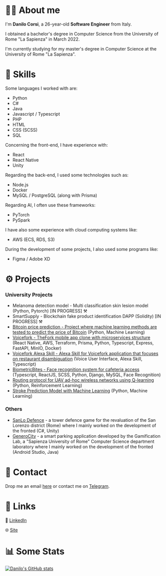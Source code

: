 # :raising_hand_man: About me
I'm <strong>Danilo Corsi</strong>, a 26-year-old <strong>Software Engineer</strong> from Italy.

I obtained a bachelor's degree in Computer Science from the University of Rome "La Sapienza" in March 2022.

I'm currently studying for my master's degree in Computer Science at the University of Rome "La Sapienza".


# :muscle: Skills
Some languages I worked with are:

- Python
- C#
- Java
- Javascript / Typescript
- PHP
- HTML
- CSS (SCSS)
- SQL

Concerning the front-end, I have experience with:

- React
- React Native
- Unity

Regarding the back-end, I used some technologies such as:

- Node.js
- Docker
- MySQL / PostgreSQL (along with Prisma)

Regarding AI, I often use these frameworks:
- PyTorch
- PySpark

I have also some experience with cloud computing systems like:

- AWS (ECS, RDS, S3)

During the development of some projects, I also used some programs like:

- Figma / Adobe XD

# :gear: Projects
### University Projects
- Melanoma detection model - Multi classification skin lesion model (Python, Pytorch) [IN PROGRESS] ⚒️
- SmartSupply - Blockchain fake product identification DAPP (Solidity) [IN PROGRESS] ⚒️
- [Bitcoin price prediction - Project where machine learning methods are tested to predict the price of Bitcoin](https://github.com/CorsiDanilo/big-data-computing-project) (Python, Machine Learning)
- [Voicefork - TheFork mobile app clone with microservices structure](https://github.com/CorsiDanilo/voicefork) (React Native, AWS, Terraform, Prisma, Python, Typescript, Express, FastAPI, MinIO, Docker)
- [Voicefork Alexa Skill - Alexa Skill for Voicefork application that focuses on restaurant disambiguation](https://github.com/CorsiDanilo/voicefork-alexa-skill) (Voice User Interface, Alexa Skill, Typescript)
- [BiometricBites - Face recognition system for cafeteria access](https://github.com/CorsiDanilo/BiometricBites) (Typescript, ReactJS, SCSS, Python, Django, MySQL, Face Recognition)
- [Routing protocol for UAV ad-hoc wireless networks using Q-learning](https://github.com/CorsiDanilo/autonomous-networking) (Python, Reinforcement Learning)
- [Stroke Prediction Model with Machine Learning](https://github.com/CorsiDanilo/fundamentals-of-data-science) (Python, Machine Learning)
### Others
- [SanLo Defence](https://sanloproject.it/) - a tower defence game for the revaluation of the San Lorenzo district (Rome) where I mainly worked on the development of the fronted (C#, Unity)
- [GeneroCity](https://www.generocity.it/) - a smart parking application developed by the Gamification Lab, a "Sapienza University of Rome" Computer Science department laboratory where I mainly worked on the development of the fronted (Android Studio, Java)

# :handshake: Contact
Drop me an email <href>[here](mailto:danilo.corsi@outlook.it)</href> or contact me on <href>[Telegram](https://t.me/anomalyzedd)</href>.

# :link: Links
📃 <href>[LinkedIn](https://www.linkedin.com/in/danilocorsi97/)</href>

🌐 <href>[Site](https://linktr.ee/danilocorsi)</href>

# :bar_chart: Some Stats
[![Danilo's GitHub stats](https://github-readme-stats.vercel.app/api?username=CorsiDanilo)](https://github.com/anuraghazra/github-readme-stats)
